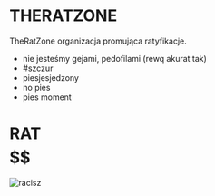 # THERATZONE
TheRatZone organizacja promująca ratyfikacje.
- nie jesteśmy gejami, pedofilami (rewq akurat tak)
- #szczur
- piesjesjedzony
- no pies
- pies moment
# RAT $$$$$$$$$$$$$$$$$$
![racisz](https://user-images.githubusercontent.com/28823457/117551344-f4fde500-b034-11eb-8421-64c8281bbb3b.gif)
